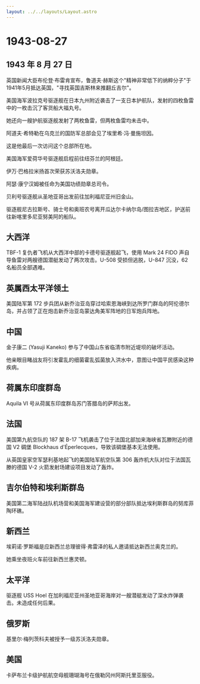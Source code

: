 ```yaml
---
layout: ../../layouts/Layout.astro
---
```


# 1943-08-27

## 1943 年 8 月 27 日

英国新闻大臣布伦登·布雷肯宣布，鲁道夫·赫斯这个"精神非常低下的纳粹分子"于1941年5月抵达英国，"寻找英国吉斯林来推翻丘吉尔"。

美国海军波拉克号驱逐舰在日本九州附近袭击了一支日本护航队，发射的四枚鱼雷中的一枚击沉了客货船大福丸号。

她还向一艘护航驱逐舰发射了两枚鱼雷，但两枚鱼雷均未击中。

阿道夫·希特勒在乌克兰的国防军总部会见了埃里希·冯·曼施坦因。

这是他最后一次访问这个总部所在地。

美国海军爱荷华号驱逐舰启程前往纽芬兰的阿根廷。

伊万·巴格拉米扬首次荣获苏沃洛夫勋章。

阿瑟·康宁汉姆被任命为美国功绩勋章总司令。

贝利号驱逐舰从圣地亚哥出发前往加利福尼亚州旧金山。

驱逐舰尼古拉斯号、骑士号和奥班农号离开瓜达尔卡纳尔岛/图拉吉地区，护送前往新喀里多尼亚努美阿的船队。

## 大西洋

TBF-1 复仇者飞机从大西洋中部的卡德号驱逐舰起飞，使用 Mark 24 FIDO
声自导鱼雷对两艘德国潜艇发动了两次攻击。U-508 受损但逃脱，U-847 沉没，62
名船员全部遇难。

## 英属西太平洋领土

美国陆军第 172
步兵团从新乔治亚岛穿过哈索恩海峡到达所罗门群岛的阿伦德尔岛，并占领了正在炮击新乔治亚岛蒙达角美军阵地的日军炮兵阵地。

## 中国

金子康二 (Yasuji Kaneko) 参与了中国山东省临清市附近堤坝的破坏活动。

他亲眼目睹战友将引发霍乱的细菌霍乱弧菌放入洪水中，意图让中国平民感染这种疾病。

## 荷属东印度群岛

Aquila VI 号从荷属东印度群岛苏门答腊岛的萨邦出发。

## 法国

美国第九航空队的 187 架 B-17
飞机袭击了位于法国北部加来海峡省瓦滕附近的德国 V2 碉堡 Blockhaus
d\'Éperlecques，导致该碉堡基本无法使用。

从英国皇家空军瑟利基地起飞的美国陆军航空队第 306
轰炸机大队对位于法国瓦滕的德国 V-2 火箭发射场建设项目发动了轰炸。

## 吉尔伯特和埃利斯群岛

美国第二海军陆战队机场营和美国海军建设营的部分部队抵达埃利斯群岛的努库菲陶环礁。

## 新西兰

埃莉诺·罗斯福是应新西兰总理彼得·弗雷泽的私人邀请抵达新西兰奥克兰的。

她乘坐夜班火车前往新西兰惠灵顿。

## 太平洋

驱逐舰 USS Hoel
在加利福尼亚州圣地亚哥海岸对一艘潜艇发动了深水炸弹袭击。未造成任何后果。

## 俄罗斯

基里尔·梅列茨科夫被授予一级苏沃洛夫勋章。

## 美国

卡萨布兰卡级护航航空母舰珊瑚海号在俄勒冈州阿斯托里亚服役。